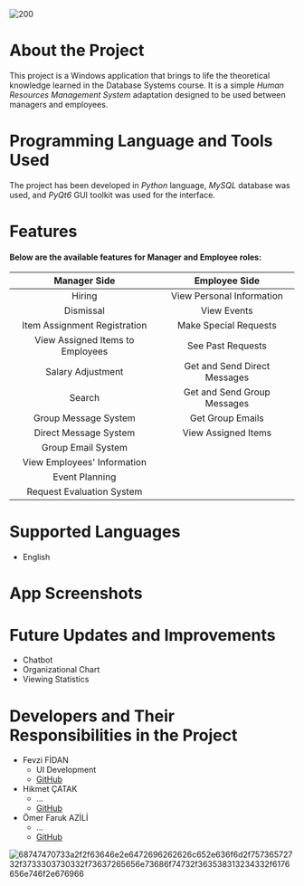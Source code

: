 
![200](https://github.com/user-attachments/assets/bf8d6a6e-e26a-409d-b140-438fe54a14c2)

# About the Project
This project is a Windows application that brings to life the theoretical knowledge learned in the Database Systems course. It is a simple _Human Resources Management System_ adaptation designed to be used between managers and employees.

# Programming Language and Tools Used
The project has been developed in _Python_ language, _MySQL_ database was used, and _PyQt6_ GUI toolkit was used for the interface.

# Features
#### Below are the available features for **Manager** and **Employee** roles:

| Manager Side | Employee Side |
| :---: | :---: |
| Hiring | View Personal Information |
| Dismissal | View Events |
| Item Assignment Registration | Make Special Requests
| View Assigned Items to Employees | See Past Requests |
| Salary Adjustment | Get and Send Direct Messages |
| Search | Get and Send Group Messages |
| Group Message System | Get Group Emails |
| Direct Message System | View Assigned Items |
| Group Email System |
| View Employees' Information |
| Event Planning |
| Request Evaluation System |

# Supported Languages
- English

# App Screenshots

# Future Updates and Improvements
- Chatbot
- Organizational Chart
- Viewing Statistics

# Developers and Their Responsibilities in the Project
- Fevzi FİDAN
  - UI Development
  - [GitHub](https://github.com/fevzifidan)
- Hikmet ÇATAK
  - ...
  - [GitHub](https://github.com/HikmetCTK)
- Ömer Faruk AZİLİ
  - ...
  - [GitHub](https://github.com/OmfAzl)


![68747470733a2f2f63646e2e6472696262626c652e636f6d2f75736572732f3733303730332f73637265656e73686f74732f363538313234332f6176656e746f2e676966](https://github.com/user-attachments/assets/60c0a490-ee2a-4e2c-891d-2170b0ba08f3)
